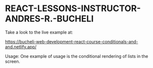 # REACT-LESSONS-INSTRUCTOR-ANDRES-R.-BUCHELI
Take a look to the live example at:

https://bucheli-web-development-react-course-conditionals-and-and.netlify.app/

Usage: One example of usage is the conditional rendering of lists in the screen.
